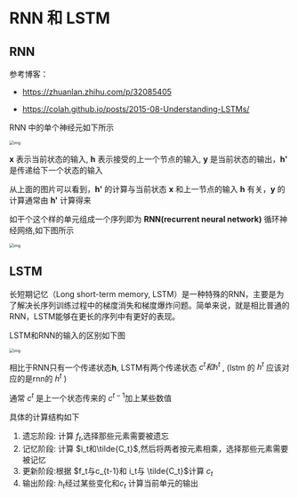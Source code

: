 # RNN 和 LSTM

## RNN

参考博客：

- <https://zhuanlan.zhihu.com/p/32085405>

- <https://colah.github.io/posts/2015-08-Understanding-LSTMs/>

RNN 中的单个神经元如下所示

<img src="https://pic4.zhimg.com/80/v2-f716c816d46792b867a6815c278f11cb_720w.webp" alt="img" style="zoom:50%;" />

**x** 表示当前状态的输入, **h** 表示接受的上一个节点的输入, **y** 是当前状态的输出，**h'** 是传递给下一个状态的输入

从上面的图片可以看到，**h'** 的计算与当前状态 **x** 和上一节点的输入 **h** 有关，**y** 的计算通常由 **h'** 计算得来

如干个这个样的单元组成一个序列即为 **RNN(recurrent neural network)** 循环神经网络,如下图所示

<img src="https://pic2.zhimg.com/80/v2-71652d6a1eee9def631c18ea5e3c7605_720w.webp" alt="img" style="zoom:50%;" />

## LSTM

长短期记忆（Long short-term memory, LSTM）是一种特殊的RNN，主要是为了解决长序列训练过程中的梯度消失和梯度爆炸问题。简单来说，就是相比普通的RNN，LSTM能够在更长的序列中有更好的表现。

LSTM和RNN的输入的区别如下图

<img src="https://pic4.zhimg.com/80/v2-e4f9851cad426dfe4ab1c76209546827_720w.webp" alt="img" style="zoom:50%;" />

相比于RNN只有一个传递状态**h**, LSTM有两个传递状态 $c^t和 h^t$ , (lstm 的 $h^t$ 应该对应的是rnn的 $h^t$ ​)

通常 $c^t$ 是上一个状态传来的 $c^{t-1}$ ​加上某些数值

具体的计算结构如下

1. 遗忘阶段: 计算 $f_t$,选择那些元素需要被遗忘
2. 记忆阶段: 计算 $i_t和\tilde{C_t}$ ​,然后将两者按元素相乘，选择那些元素需要被记忆
3. 更新阶段:根据 $f_t与c_{t-1}和 i_t与 \tilde{C_t}$计算 $c_t$
4. 输出阶段: $h_t$经过某些变化和$c_t$ 计算当前单元的输出

